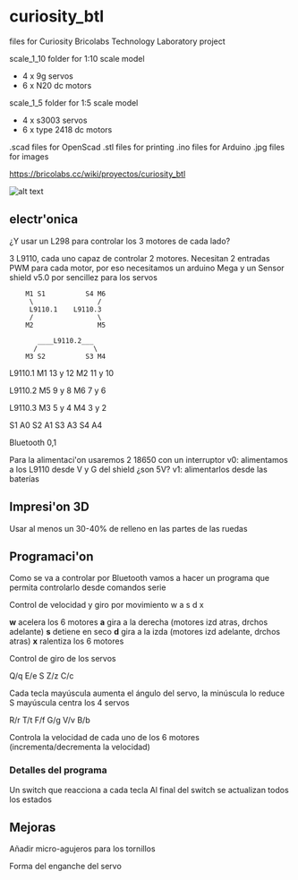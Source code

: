 # curiosity_btl
files for Curiosity Bricolabs Technology Laboratory project

scale_1_10 folder for 1:10 scale model
- 4 x 9g servos
- 6 x N20 dc motors

scale_1_5 folder for 1:5 scale model
- 4 x s3003 servos
- 6 x type 2418 dc motors

.scad files for OpenScad
.stl files for printing
.ino files for Arduino
.jpg files for images

https://bricolabs.cc/wiki/proyectos/curiosity_btl

![alt text](https://github.com/fstdp/curiosity_btl/blob/master/randall_munroe_curiosity.jpg)

## electr'onica




¿Y usar un L298 para controlar los 3 motores de cada lado?

3 L9110, cada uno capaz de controlar 2 motores. Necesitan 2 entradas PWM para cada motor, por eso necesitamos un arduino Mega y un Sensor shield v5.0 por sencillez para los servos


        M1 S1          S4 M6
         \                /
         L9110.1    L9110.3
         /                \
        M2                M5

           ____L9110.2___    
          /              \  
        M3 S2          S3 M4
        
L9110.1 
    M1 13 y 12
    M2 11 y 10
    
    
L9110.2 
    M5 9 y 8
    M6 7 y 6
    

L9110.3 
    M3 5 y 4
    M4 3 y 2
    

S1 A0
S2 A1
S3 A3
S4 A4


Bluetooth 0,1

Para la alimentaci'on usaremos 2 18650 con un interruptor
v0: alimentamos a los L9110 desde V y G del shield ¿son 5V?
v1: alimentarlos desde las baterías

## Impresi'on 3D

Usar al menos un 30-40% de relleno en las partes de las ruedas

## Programaci'on
Como se va a controlar por Bluetooth vamos a hacer un programa que permita controlarlo desde comandos serie

Control de velocidad y giro por movimiento
   w
 a s d
   x

**w** acelera los 6 motores
**a** gira a la derecha (motores izd atras, drchos adelante)
**s** detiene en seco
**d** gira a la izda (motores izd adelante, drchos atras)
**x** ralentiza los 6 motores

Control de giro de los servos

Q/q   E/e
    S
Z/z   C/c

Cada tecla mayúscula aumenta el ángulo del servo, la minúscula lo reduce
S mayúscula centra los 4 servos


R/r   T/t
F/f   G/g
V/v   B/b

Controla la velocidad de cada uno de los 6 motores (incrementa/decrementa la velocidad) 


### Detalles del programa

Un switch que reacciona a cada tecla
Al final del switch se actualizan todos los estados

## Mejoras

Añadir micro-agujeros para los tornillos

Forma del enganche del servo	
